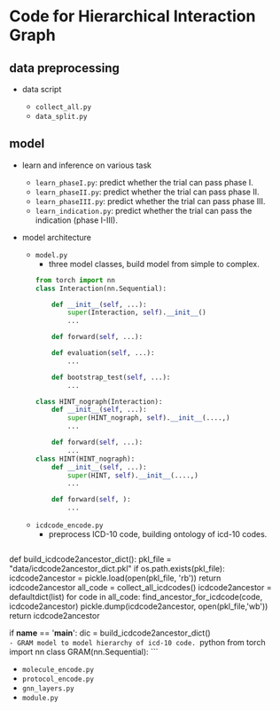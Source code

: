 # Code for Hierarchical Interaction Graph 



## data preprocessing 

- data script

  - `collect_all.py`
  - `data_split.py`



## model 

- learn and inference on various task
  - `learn_phaseI.py`: predict whether the trial can pass phase I. 
  - `learn_phaseII.py`: predict whether the trial can pass phase II.
  - `learn_phaseIII.py`: predict whether the trial can pass phase III.
  - `learn_indication.py`: predict whether the trial can pass the indication (phase I-III).

- model architecture 
  - `model.py`
    - three model classes, build model from simple to complex. 
    ```python
    from torch import nn 
    class Interaction(nn.Sequential):

    	def __init__(self, ...):
			super(Interaction, self).__init__()
			... 

		def forward(self, ...):

    	def evaluation(self, ...):
    		...

    	def bootstrap_test(self, ...):
    		... 

    class HINT_nograph(Interaction):
    	def __init__(self, ...):
			super(HINT_nograph, self).__init__(....,) 
			...

		def forward(self, ...):
			...
	class HINT(HINT_nograph):
    	def __init__(self, ...):
			super(HINT, self).__init__(....,) 
			...

		def forward(self, ):
			... 
    ```
  - `icdcode_encode.py` 
    - preprocess ICD-10 code, building ontology of icd-10 codes.
    ```python
def build_icdcode2ancestor_dict():
	pkl_file = "data/icdcode2ancestor_dict.pkl"
	if os.path.exists(pkl_file):
		icdcode2ancestor = pickle.load(open(pkl_file, 'rb'))
		return icdcode2ancestor 
	all_code = collect_all_icdcodes() 
	icdcode2ancestor = defaultdict(list)
	for code in all_code:
		find_ancestor_for_icdcode(code, icdcode2ancestor)
	pickle.dump(icdcode2ancestor, open(pkl_file,'wb'))
	return icdcode2ancestor 

if __name__ == '__main__':
	dic = build_icdcode2ancestor_dict()     
    ```
    - GRAM model to model hierarchy of icd-10 code. 
    ```python
from torch import nn 
class GRAM(nn.Sequential):
    ```
  - `molecule_encode.py`
  - `protocol_encode.py`
  - `gnn_layers.py`
  - `module.py` 

